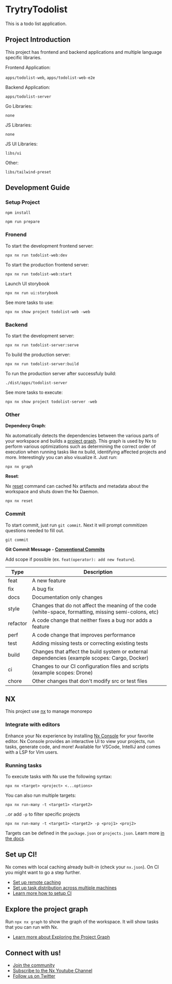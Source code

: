 # TrytryTodolist

This is a todo list application.

## Project Introduction

This project has frontend and backend applications and multiple language specific libraries.

Frontend Application:

`apps/todolist-web`, `apps/todolist-web-e2e`

Backend Application:

`apps/todolist-server`

Go Libraries:

`none`

JS Libraries:

`none`

JS UI Libraries:

`libs/ui`

Other:

`libs/tailwind-preset`

## Development Guide

### Setup Project

```
npm install

npm run prepare
```

### Fronend

To start the development frontend server:

```
npx nx run todolist-web:dev
```

To start the production frontend server:

```
npx nx run todolist-web:start
```

Launch UI storybook

```
npx nx run ui:storybook
```

See more tasks to use:

```
npx nx show project todolist-web -web
```

### Backend

To start the development server:

```
npx nx run todolist-server:serve
```

To build the production server:

```
npx nx run todolist-server:build
```

To run the production server after successfuly build:

```
./dist/apps/todolist-server
```

See more tasks to execute:

```
npx nx show project todolist-server -web
```

### Other

**Dependecy Graph**:

Nx automatically detects the dependencies between the various parts of your workspace and builds a [project graph](https://nx.dev/features/explore-graph). This graph is used by Nx to perform various optimizations such as determining the correct order of execution when running tasks like nx build, identifying affected projects and more. Interestingly you can also visualize it. Just run:

```
npx nx graph
```

**Reset**:

Nx [reset](https://nx.dev/nx-api/nx/documents/reset) command can cached Nx artifacts and metadata about the workspace and shuts down the Nx Daemon.

```
npx nx reset
```

### Commit

To start commit, just run `git commit`.
Next it will prompt commitizen questions needed to fill out.

```
git commit
```

**Git Commit Message - [Conventional Commits](https://www.conventionalcommits.org/en)**

Add scope if possible (ex. `feat(operator): add new feature`).

| Type     | Description                                                                                            |
| -------- | ------------------------------------------------------------------------------------------------------ |
| feat     | A new feature                                                                                          |
| fix      | A bug fix                                                                                              |
| docs     | Documentation only changes                                                                             |
| style    | Changes that do not affect the meaning of the code (white-space, formatting, missing semi-colons, etc) |
| refactor | A code change that neither fixes a bug nor adds a feature                                              |
| perf     | A code change that improves performance                                                                |
| test     | Adding missing tests or correcting existing tests                                                      |
| build    | Changes that affect the build system or external dependencies (example scopes: Cargo, Docker)          |
| ci       | Changes to our CI configuration files and scripts (example scopes: Drone)                              |
| chore    | Other changes that don't modify src or test files                                                      |

## NX

This project use [nx](https://nx.dev/) to manage monorepo

### Integrate with editors

Enhance your Nx experience by installing [Nx Console](https://nx.dev/nx-console) for your favorite editor. Nx Console
provides an interactive UI to view your projects, run tasks, generate code, and more! Available for VSCode, IntelliJ and
comes with a LSP for Vim users.

### Running tasks

To execute tasks with Nx use the following syntax:

```
npx nx <target> <project> <...options>
```

You can also run multiple targets:

```
npx nx run-many -t <target1> <target2>
```

..or add `-p` to filter specific projects

```
npx nx run-many -t <target1> <target2> -p <proj1> <proj2>
```

Targets can be defined in the `package.json` or `projects.json`. Learn more [in the docs](https://nx.dev/features/run-tasks).

## Set up CI!

Nx comes with local caching already built-in (check your `nx.json`). On CI you might want to go a step further.

- [Set up remote caching](https://nx.dev/features/share-your-cache)
- [Set up task distribution across multiple machines](https://nx.dev/nx-cloud/features/distribute-task-execution)
- [Learn more how to setup CI](https://nx.dev/recipes/ci)

## Explore the project graph

Run `npx nx graph` to show the graph of the workspace.
It will show tasks that you can run with Nx.

- [Learn more about Exploring the Project Graph](https://nx.dev/core-features/explore-graph)

## Connect with us!

- [Join the community](https://nx.dev/community)
- [Subscribe to the Nx Youtube Channel](https://www.youtube.com/@nxdevtools)
- [Follow us on Twitter](https://twitter.com/nxdevtools)
